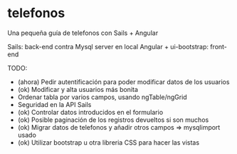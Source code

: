# telefonos

Una pequeña guía de telefonos con Sails + Angular

Sails: back-end contra Mysql server en local
Angular + ui-bootstrap: front-end

TODO:

- (ahora) Pedir autentificación para poder modificar datos de los usuarios
- (ok) Modificar y alta usuarios más bonita
- Ordenar tabla por varios campos, usando ngTable/ngGrid
- Seguridad en la API Sails
- (ok) Controlar datos introducidos en el formulario
- (ok) Posible paginación de los registros devueltos si son muchos
- (ok) Migrar datos de telefonos y añadir otros campos => mysqlimport usado
- (ok) Utilizar bootstrap u otra libreria CSS para hacer las vistas
